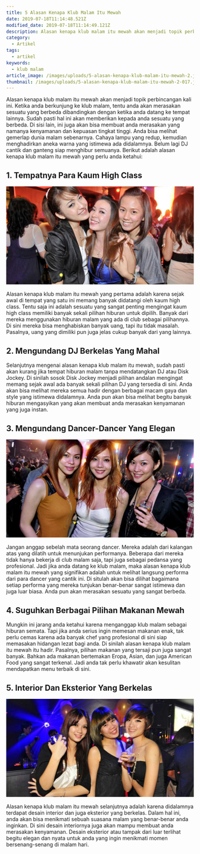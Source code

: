 ```yaml
---
title: 5 Alasan Kenapa Klub Malam Itu Mewah
date: 2019-07-18T11:14:48.521Z
modified_date: 2019-07-18T11:14:49.121Z
description: Alasan kenapa klub malam itu mewah akan menjadi topik perbincangan kali ini. Ketika anda berkunjung ke klub malam, tentu anda akan merasakan sesuatu yang berbeda.
category:
  - Artikel
tags:
  - artikel
keywords:
  - klub malam
article_image: /images/uploads/5-alasan-kenapa-klub-malam-itu-mewah-2.jpg
thumbnail: /images/uploads/5-alasan-kenapa-klub-malam-itu-mewah-2-017.jpg
---
```

Alasan kenapa klub malam itu mewah akan menjadi topik perbincangan kali ini. Ketika anda berkunjung ke klub malam, tentu anda akan merasakan sesuatu yang berbeda dibandingkan dengan ketika anda datang ke tempat lainnya. Sudah pasti hal ini akan memberikan kepada anda sesuatu yang berbeda. Di sisi lain, ini juga akan bisa membuat anda merasakan yang namanya kenyamanan dan kepuasan tingkat tinggi. Anda bisa melihat gemerlap dunia malam sebenarnya. Cahaya lampu yang redup, kemudian menghadirkan aneka warna yang istimewa ada didalamnya. Belum lagi DJ cantik dan ganteng siap menghibur semuanya. Berikut adalah alasan kenapa klub malam itu mewah yang perlu anda ketahui:



## 1. Tempatnya Para Kaum High Class

![5 Alasan Kenapa Klub Malam Itu Mewah](/images/uploads/5-alasan-kenapa-klub-malam-itu-mewah-3.jpg)

Alasan kenapa klub malam itu mewah yang pertama adalah karena sejak awal di tempat yang satu ini memang banyak didatangi oleh kaum high class. Tentu saja ini adalah sesuatu yang sangat penting mengingat kaum high class memiliki banyak sekali pilihan hiburan untuk dipilih. Banyak dari mereka menggunakan hiburan malam yang ada di club sebagai pilihannya. Di sini mereka bisa menghabiskan banyak uang, tapi itu tidak masalah. Pasalnya, uang yang dimiliki pun juga jelas cukup banyak dari yang lainnya.



## 2. Mengundang DJ Berkelas Yang Mahal

Selanjutnya mengenai alasan kenapa klub malam itu mewah, sudah pasti akan kurang jika tempat hiburan malam tanpa mendatangkan DJ atau Disk Jockey. Di sinilah sosok Disk Jockey menjadi pilihan andalan mengingat memang sejak awal ada banyak sekali pilihan DJ yang tersedia di sini. Anda akan bisa melihat mereka semua hadir dengan berbagai macam gaya dan style yang istimewa didalamnya. Anda pun akan bisa melihat begitu banyak hiburan mengasyikan yang akan membuat anda merasakan kenyamanan yang juga instan.



## 3. Mengundang Dancer-Dancer Yang Elegan

![5 Alasan Kenapa Klub Malam Itu Mewah](/images/uploads/5-alasan-kenapa-klub-malam-itu-mewah-2.jpg)

Jangan anggap sebelah mata seorang dancer. Mereka adalah dari kalangan atas yang dilatih untuk menunjukan performanya. Beberapa dari mereka tidak hanya bekerja di club malam saja, tapi juga sebagai pedansa yang profesional. Jadi jika anda datang ke klub malam, maka alasan kenapa klub malam itu mewah yang signifikan adalah untuk melihat langsung performa dari para dancer yang cantik ini. Di situlah akan bisa dilihat bagaimana setiap performa yang mereka tunjukan benar-benar sangat istimewa dan juga luar biasa. Anda  pun akan merasakan sesuatu yang sangat berbeda.



## 4. Suguhkan Berbagai Pilihan Makanan Mewah

Mungkin ini jarang anda ketahui karena menganggap klub malam sebagai hiburan semata. Tapi jika anda serius ingin memesan makanan enak, tak perlu cemas karena ada banyak chef yang profesional di sini siap memasakan hidangan lezat bagi anda. Di sinilah alasan kenapa klub malam itu mewah itu hadir. Pasalnya, pilihan makanan yang tersaji pun juga sangat banyak. Bahkan ada makanan bertemakan Eropa, Asian, dan juga American Food yang sangat terkenal. Jadi anda tak perlu khawatir akan kesulitan mendapatkan menu terbaik di sini.



## 5. Interior Dan Eksterior Yang Berkelas

![5 Alasan Kenapa Klub Malam Itu Mewah](/images/uploads/5-alasan-kenapa-klub-malam-itu-mewah-1.jpg)

Alasan kenapa klub malam itu mewah selanjutnya adalah karena didalamnya terdapat desain interior dan juga eksterior yang berkelas. Dalam hal ini, anda akan bisa menikmati sebuah suasana malam yang benar-benar anda inginkan. Di sini desain interiornya juga akan mampu membuat anda merasakan kenyamanan. Desain eksterior atau tampak dari luar terlihat begitu elegan dan nyata untuk anda yang ingin menikmati momen bersenang-senang di malam hari.

